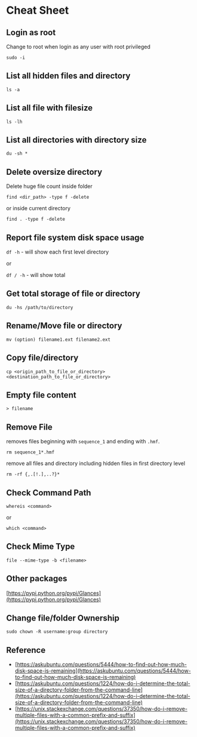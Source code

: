 # Cheat Sheet

## Login as root

Change to root when login as any user with root privileged

`sudo -i`

## List all hidden files and directory

`ls -a`

## List all file with filesize

`ls -lh`

## List all directories with directory size

`du -sh *`

## Delete oversize directory

Delete huge file count inside folder

`find <dir_path> -type f -delete`

or inside current directory

`find . -type f -delete`

## Report file system disk space usage

`df -h` - will show each first level directory

or

`df / -h` - will show total

## Get total storage of file or directory

`du -hs /path/to/directory`

## Rename/Move file or directory

`mv (option) filename1.ext filename2.ext`

## Copy file/directory

`cp <origin_path_to_file_or_directory> <destination_path_to_file_or_directory>`

## Empty file content

`> filename`

## Remove File

removes files beginning with `sequence_1` and ending with `.hmf`.

`rm sequence_1*.hmf`

remove all files and directory including hidden files in first directory level

`rm -rf {,.[!.],..?}*`

## Check Command Path

`whereis <command>`

or

`which <command>`

## Check Mime Type

`file --mime-type -b <filename>`

## Other packages

[https://pypi.python.org/pypi/Glances](https://pypi.python.org/pypi/Glances)

## Change file/folder Ownership

`sudo chown -R username:group directory`

## Reference

* [https://askubuntu.com/questions/5444/how-to-find-out-how-much-disk-space-is-remaining](https://askubuntu.com/questions/5444/how-to-find-out-how-much-disk-space-is-remaining)
* [https://askubuntu.com/questions/1224/how-do-i-determine-the-total-size-of-a-directory-folder-from-the-command-line](https://askubuntu.com/questions/1224/how-do-i-determine-the-total-size-of-a-directory-folder-from-the-command-line)
* [https://unix.stackexchange.com/questions/37350/how-do-i-remove-multiple-files-with-a-common-prefix-and-suffix](https://unix.stackexchange.com/questions/37350/how-do-i-remove-multiple-files-with-a-common-prefix-and-suffix)